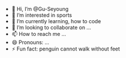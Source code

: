 - 👋 Hi, I’m @Gu-Seyoung
- 👀 I’m interested in sports
- 🌱 I’m currently learning, how to code
- 💞️ I’m looking to collaborate on ...
- 📫 How to reach me ...
- 😄 Pronouns: ...
- ⚡ Fun fact: penguin cannot walk without feet

<!---
Gu-Seyoung/Gu-Seyoung is a ✨ special ✨ repository because its `README.md` (this file) appears on your GitHub profile.
You can click the Preview link to take a look at your changes.
--->
